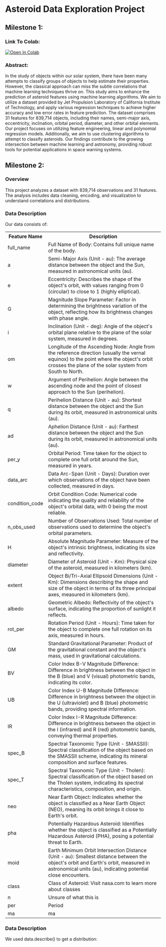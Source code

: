 # Asteroid Data Exploration Project

## Milestone 1:
### Link To Colab:
<a target="_blank" href="https://colab.research.google.com/github/harshilxd/Asteroid-Feature-Prediction/blob/main/source/Exploring_Asteroid_Dataset.ipynb">
  <img src="https://colab.research.google.com/assets/colab-badge.svg" alt="Open In Colab"/>
</a>

### Abstract:
In the study of objects within our solar system, there have been many attempts to classify groups of objects to help estimate their properties. However, the classical approach can miss the subtle correlations that machine learning techniques thrive on. This study aims to enhance the prediction of asteroid features using machine learning algorithms. We aim to utilize a dataset provided by Jet Propulsion Laboratory of California Institute of Technology, and apply various regression techniques to achieve higher accuracy and low error rates in feature prediction. The dataset comprises 31 features for 839,714 objects, including their names, semi-major axis, eccentricity, inclination, orbital period, diameter, and other orbital elements. Our project focuses on utilizing feature engineering, linear and polynomial regression models. Additionally, we aim to use clustering algorithms to attempt to classify asteroids. Our findings contribute to the growing intersection between machine learning and astronomy, providing robust tools for potential applications in space warning systems.

## Milestone 2:
### Overview
This project analyzes a dataset with 839,714 observations and 31 features. The analysis includes data cleaning, encoding, and visualization to understand correlations and distributions. 

### Data Description
Our data consists of: 
<table>
  <tr>
    <th>Feature Name</th>
    <th>Description</th>
  </tr>
  <tr>
    <td>full_name</td>
    <td>Full Name of Body: Contains full unique name of the body.</td>
  </tr>
  <tr>
    <td>a</td>
    <td>Semi-Major Axis (Unit - au): The average distance between the object and the Sun, measured in astronomical units (au).</td>
  </tr>
  <tr>
    <td>e</td>
    <td>Eccentricity: Describes the shape of the object's orbit, with values ranging from 0 (circular) to close to 1 (highly elliptical).</td>
  </tr>
  <tr>
    <td>G</td>
    <td>Magnitude Slope Parameter: Factor in determining the brightness variation of the object, reflecting how its brightness changes with phase angle.</td>
  </tr>
  <tr>
    <td>i</td>
    <td>Inclination (Unit - deg): Angle of the object's orbital plane relative to the plane of the solar system, measured in degrees.</td>
  </tr>
  <tr>
    <td>om</td>
    <td>Longitude of the Ascending Node: Angle from the reference direction (usually the vernal equinox) to the point where the object's orbit crosses the plane of the solar system from South to North.</td>
  </tr>
  <tr>
    <td>w</td>
    <td>Argument of Perihelion: Angle between the ascending node and the point of closest approach to the Sun (perihelion).</td>
  </tr>
  <tr>
    <td>q</td>
    <td>Perihelion Distance (Unit - au): Shortest distance between the object and the Sun during its orbit, measured in astronomical units (au).</td>
  </tr>
  <tr>
    <td>ad</td>
    <td>Aphelion Distance (Unit - au): Farthest distance between the object and the Sun during its orbit, measured in astronomical units (au).</td>
  </tr>
  <tr>
    <td>per_y</td>
    <td>Orbital Period: Time taken for the object to complete one full orbit around the Sun, measured in years.</td>
  </tr>
  <tr>
    <td>data_arc</td>
    <td>Data Arc-Span (Unit - Days): Duration over which observations of the object have been collected, measured in days.</td>
  </tr>
  <tr>
    <td>condition_code</td>
    <td>Orbit Condition Code: Numerical code indicating the quality and reliability of the object's orbital data, with 0 being the most reliable.</td>
  </tr>
  <tr>
    <td>n_obs_used</td>
    <td>Number of Observations Used: Total number of observations used to determine the object's orbital parameters.</td>
  </tr>
  <tr>
    <td>H</td>
    <td>Absolute Magnitude Parameter: Measure of the object's intrinsic brightness, indicating its size and reflectivity.</td>
  </tr>
  <tr>
    <td>diameter</td>
    <td>Diameter of Asteroid (Unit - Km): Physical size of the asteroid, measured in kilometers (km).</td>
  </tr>
  <tr>
    <td>extent</td>
    <td>Object Bi/Tri-Axial Ellipsoid Dimensions (Unit - Km): Dimensions describing the shape and size of the object in terms of its three principal axes, measured in kilometers (km).</td>
  </tr>
  <tr>
    <td>albedo</td>
    <td>Geometric Albedo: Reflectivity of the object's surface, indicating the proportion of sunlight it reflects.</td>
  </tr>
  <tr>
    <td>rot_per</td>
    <td>Rotation Period (Unit - Hours): Time taken for the object to complete one full rotation on its axis, measured in hours.</td>
  </tr>
  <tr>
    <td>GM</td>
    <td>Standard Gravitational Parameter: Product of the gravitational constant and the object's mass, used in gravitational calculations.</td>
  </tr>
  <tr>
    <td>BV</td>
    <td>Color Index B-V Magnitude Difference: Difference in brightness between the object in the B (blue) and V (visual) photometric bands, indicating its color.</td>
  </tr>
  <tr>
    <td>UB</td>
    <td>Color Index U-B Magnitude Difference: Difference in brightness between the object in the U (ultraviolet) and B (blue) photometric bands, providing spectral information.</td>
  </tr>
  <tr>
    <td>IR</td>
    <td>Color Index I-R Magnitude Difference: Difference in brightness between the object in the I (infrared) and R (red) photometric bands, conveying thermal properties.</td>
  </tr>
  <tr>
    <td>spec_B</td>
    <td>Spectral Taxonomic Type (Unit - SMASSII): Spectral classification of the object based on the SMASSII scheme, indicating its mineral composition and surface features.</td>
  </tr>
  <tr>
    <td>spec_T</td>
    <td>Spectral Taxonomic Type (Unit - Tholen): Spectral classification of the object based on the Tholen system, indicating its spectral characteristics, composition, and origin.</td>
  </tr>
  <tr>
    <td>neo</td>
    <td>Near Earth Object: Indicates whether the object is classified as a Near Earth Object (NEO), meaning its orbit brings it close to Earth's orbit.</td>
  </tr>
  <tr>
    <td>pha</td>
    <td>Potentially Hazardous Asteroid: Identifies whether the object is classified as a Potentially Hazardous Asteroid (PHA), posing a potential threat to Earth.</td>
  </tr>
  <tr>
    <td>moid</td>
    <td>Earth Minimum Orbit Intersection Distance (Unit - au): Smallest distance between the object's orbit and Earth's orbit, measured in astronomical units (au), indicating potential close encounters.</td>
  </tr>
  <tr>
    <td>class</td>
    <td>Class of Asteroid: Visit nasa.com to learn more about classes</td>
  </tr>
  <tr>
    <td>n</td>
    <td>Unsure of what this is</td>
  </tr>
  <tr>
    <td>per</td>
    <td>Period</td>
  </tr>
  <tr>
    <td>ma</td>
    <td>ma</td>
  </tr>
</table>

### Data Description
We used data.describe() to get a distribution: 


